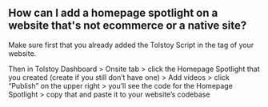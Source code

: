 ## How can I add a homepage spotlight on a website that's not ecommerce or a native site?

Make sure first that you already added the Tolstoy Script in the <head> tag of your website.

Then in Tolstoy Dashboard > Onsite tab > click the Homepage Spotlight that you created (create if you still don’t have one) > Add videos > click “Publish” on the upper right > you’ll see the code for the Homepage Spotlight > copy that and paste it to your website’s codebase 
